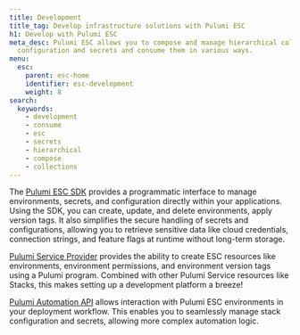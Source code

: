 ```yaml
---
title: Development
title_tag: Develop infrastructure solutions with Pulumi ESC
h1: Develop with Pulumi ESC
meta_desc: Pulumi ESC allows you to compose and manage hierarchical collections of
  configuration and secrets and consume them in various ways.
menu:
  esc:
    parent: esc-home
    identifier: esc-development
    weight: 8
search:
  keywords:
    - development
    - consume
    - esc
    - secrets
    - hierarchical
    - compose
    - collections
---
```


The [Pulumi ESC SDK](/docs/esc/development/languages-sdks/) provides a programmatic interface to manage environments, secrets, and configuration directly within your applications. Using the SDK, you can create, update, and delete environments, apply version tags. It also simplifies the secure handling of secrets and configurations, allowing you to retrieve sensitive data like cloud credentials, connection strings, and feature flags at runtime without long-term storage.

[Pulumi Service Provider](/docs/esc/development/psp/) provides the ability to create ESC resources like environments, environment permissions, and environment version tags using a Pulumi program. Combined with other Pulumi Service resources like Stacks, this makes setting up a development platform a breeze!

[Pulumi Automation API](/docs/esc/development/automation-api/) allows interaction with Pulumi ESC environments in your deployment workflow. This enables you to seamlessly manage stack configuration and secrets, allowing more complex automation logic.
